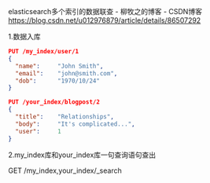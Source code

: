 elasticsearch多个索引的数据联查 - 柳牧之的博客 - CSDN博客 https://blog.csdn.net/u012976879/article/details/86507292

1.数据入库
```json
PUT /my_index/user/1     
{
  "name":     "John Smith",
  "email":    "john@smith.com",
  "dob":      "1970/10/24"
}

PUT /your_index/blogpost/2 
{
  "title":    "Relationships",
  "body":     "It's complicated...",
  "user":     1         
}
```
2.my_index库和your_index库一句查询语句查出

 GET /my_index,your_index/_search